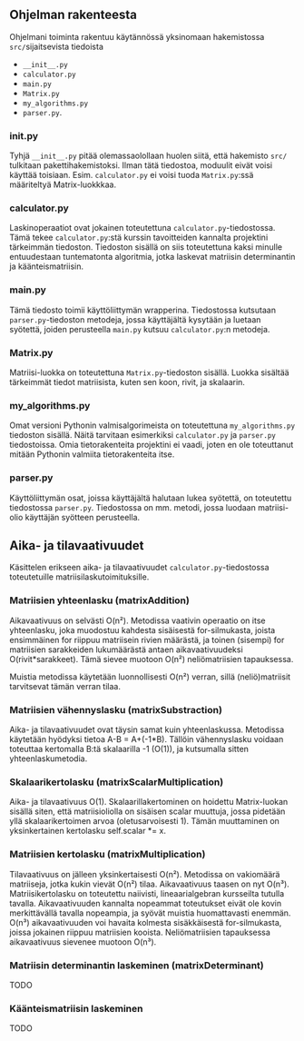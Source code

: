 ## Ohjelman rakenteesta
Ohjelmani toiminta rakentuu käytännössä yksinomaan hakemistossa `src/`sijaitsevista tiedoista
- `__init__.py`
- `calculator.py`
- `main.py`
- `Matrix.py`
- `my_algorithms.py`
- `parser.py`.

### __init__.py
Tyhjä `__init__.py` pitää olemassaolollaan huolen siitä, että hakemisto `src/` tulkitaan pakettihakemistoksi. Ilman tätä
tiedostoa, moduulit eivät voisi käyttää toisiaan. Esim. `calculator.py` ei voisi tuoda `Matrix.py`:ssä määriteltyä
Matrix-luokkkaa.

### calculator.py
Laskinoperaatiot ovat jokainen toteutettuna `calculator.py`-tiedostossa. Tämä tekee `calculator.py`:stä kurssin tavoitteiden
kannalta projektini tärkeimmän tiedoston. Tiedoston sisällä on siis toteutettuna kaksi minulle entuudestaan tuntematonta
algoritmia, jotka laskevat matriisin determinantin ja käänteismatriisin.

### main.py
Tämä tiedosto toimii käyttöliittymän wrapperina. Tiedostossa kutsutaan `parser.py`-tiedoston metodeja, jossa käyttäjältä
kysytään ja luetaan syötettä, joiden perusteella `main.py` kutsuu `calculator.py`:n metodeja.

### Matrix.py
Matriisi-luokka on toteutettuna `Matrix.py`-tiedoston sisällä. Luokka sisältää tärkeimmät tiedot matriisista, kuten sen koon,
rivit, ja skalaarin.

### my_algorithms.py
Omat versioni Pythonin valmisalgorimeista on toteutettuna `my_algorithms.py` tiedoston sisällä. Näitä tarvitaan esimerkiksi
`calculator.py` ja `parser.py` tiedostoissa. Omia tietorakenteita projektini ei vaadi, joten en ole toteuttanut mitään
Pythonin valmiita tietorakenteita itse.

### parser.py
Käyttöliittymän osat, joissa käyttäjältä halutaan lukea syötettä, on toteutettu tiedostossa `parser.py`. Tiedostossa on mm.
metodi, jossa luodaan matriisi-olio käyttäjän syötteen perusteella.


## Aika- ja tilavaativuudet
Käsittelen erikseen aika- ja tilavaativuudet `calculator.py`-tiedostossa toteutetuille matriisilaskutoimituksille.

### Matriisien yhteenlasku (matrixAddition)
Aikavaativuus on selvästi O(n²). Metodissa vaativin operaatio on itse yhteenlasku, joka muodostuu kahdesta sisäisestä
for-silmukasta, joista ensimmäinen for riippuu matriisein rivien määrästä, ja toinen (sisempi) for matriisien sarakkeiden
lukumäärästä antaen aikavaativuudeksi O(rivit*sarakkeet). Tämä sievee muotoon O(n²) neliömatriisien tapauksessa.

Muistia metodissa käytetään luonnollisesti O(n²) verran, sillä (neliö)matriisit tarvitsevat tämän verran tilaa.

### Matriisien vähennyslasku (matrixSubstraction)
Aika- ja tilavaativuudet ovat täysin samat kuin yhteenlaskussa. Metodissa käytetään hyödyksi tietoa A-B = A+(-1*B). Tällöin
vähennyslasku voidaan toteuttaa kertomalla B:tä skalaarilla -1 (O(1)), ja kutsumalla sitten yhteenlaskumetodia.

### Skalaarikertolasku (matrixScalarMultiplication)
Aika- ja tilavaativuus O(1). Skalaarillakertominen on hoidettu Matrix-luokan sisällä siten, että matriisioliolla on sisäisen
scalar muuttuja, jossa pidetään yllä skalaarikertoimen arvoa (oletusarvoisesti 1). Tämän muuttaminen on yksinkertainen
kertolasku self.scalar *= x.

### Matriisien kertolasku (matrixMultiplication)
Tilavaativuus on jälleen yksinkertaisesti O(n²). Metodissa on vakiomäärä matriiseja, jotka kukin vievät O(n²) tilaa.
Aikavaativuus taasen on nyt O(n³). Matriisikertolasku on toteutettu naiivisti, lineaarialgebran kursseilta tutulla tavalla.
Aikavaativuuden kannalta nopeammat toteutukset eivät ole kovin merkittävällä tavalla nopeampia, ja syövät muistia huomattavasti
enemmän. O(n³) aikavaativuuden voi havaita kolmesta sisäkkäisestä for-silmukasta, joissa jokainen riippuu matriisien kooista.
Neliömatriisien tapauksessa aikavaativuus sievenee muotoon O(n³).

### Matriisin determinantin laskeminen (matrixDeterminant)
TODO

### Käänteismatriisin laskeminen
TODO
